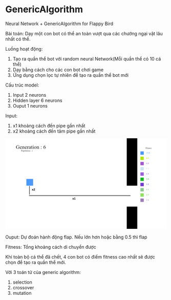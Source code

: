 # GenericAlgorithm
Neural Network + GenericAlgorithm for Flappy Bird


Bài toán:
Dạy một con bot có thể an toàn vượt qua các chướng ngại vật lâu nhất có thể.


Luồng hoạt động:
1. Tạo ra quần thể bot với random neural Network(Mỗi quần thể có 10 cá thể)
2. Dạy bằng cách cho các con bot chơi game
3. Ứng dụng chọn lọc tự nhiên để tạo ra quần thể bot mới


Cấu trúc model:
1. Input 2 neurons
2. Hidden layer 6 neurons
3. Ouput 1 neurons


Input:
1. x1 khoảng cách đến pipe gần nhất
2. x2 khoảng cách đến tâm pipe gần nhất


![alt](https://github.com/duydung271/GenericAlgorithm/blob/main/demo/demo1.png)


Ouput: Dự đoán hành động flap. Nếu lớn hơn hoặc bằng 0.5 thì flap


Fitness: Tổng khoảng cách di chuyển được


Khi toàn bộ cá thể đã chết, 4 con bot có điểm fitness cao nhất sẽ được chọn để tạo ra quần thể mới.


Với 3 toán tử của generic algorithm:
1. selection
2. crossover
3. mutation
